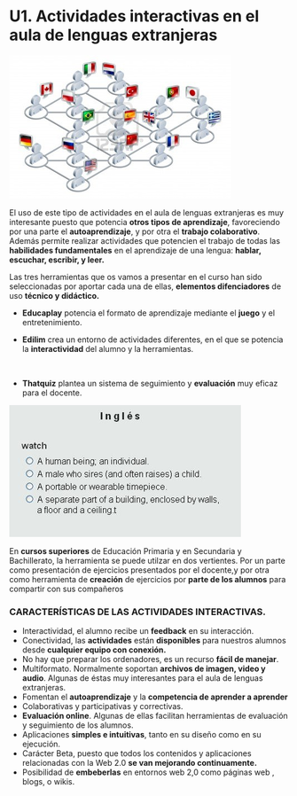# U1. Actividades interactivas en el aula de lenguas extranjeras


![Fig 5.3 es.123rf.com Licencia Creatice Commons](img/14196450-internacional-concepto-de-red-las-personas-vinculadas-a-una-red-que-hablan-distintos-idiomas.jpg)




El uso de este tipo de actividades en el aula de lenguas extranjeras es muy interesante puesto que potencia **otros tipos de aprendizaje**, favoreciendo por una parte el **autoaprendizaje**, y por otra el **trabajo colaborativo**. Además permite realizar actividades que potencien el trabajo de todas las **habilidades fundamentales** en el aprendizaje de una lengua: **hablar, escuchar, escribir, y leer.**

Las tres herramientas que os vamos a presentar en el curso han sido seleccionadas por aportar cada una de ellas, **elementos difenciadores** de uso **técnico y didáctico.**

*   **Educaplay** potencia el formato de aprendizaje mediante el **juego** y el entretenimiento.

*   **Edilim** crea un entorno de actividades diferentes, en el que se potencia la **interactividad** del alumno y la herramientas.

 

*   **Thatquiz** plantea un sistema de seguimiento y **evaluación** muy eficaz para el docente.


[![Fig 5.4 Captura de pantalla propia](img/thatquiz_ejercicio.JPG)](http://www.thatquiz.org/es-D-z0/vocabulario/Ingles/)




En **cursos superiores** de Educación Primaria y en Secundaria y Bachillerato, la herramienta se puede utilzar en dos vertientes. Por un parte como presentación de ejercicios presentados por el docente,y por otra como herramienta de **creación** de ejercicios por **parte de los alumnos** para compartir con sus compañeros

### CARACTERÍSTICAS DE LAS ACTIVIDADES INTERACTIVAS.

*   Interactividad, el alumno recibe un **feedback** en su interacción.
*   Conectividad, las **actividades** están **disponibles** para nuestros alumnos desde **cualquier equipo con conexión.**
*   No hay que preparar los ordenadores, es un recurso **fácil de manejar**.
*   Multiformato. Normalmente soportan **archivos de imagen, video y audio**. Algunas de éstas muy interesantes para el aula de lenguas extranjeras.
*   Fomentan el **autoaprendizaje** y la **competencia de aprender a aprender**
*   Colaborativas y participativas y correctivas.
*   **Evaluación online**. Algunas de ellas facilitan herramientas de evaluación y seguimiento de los alumnos.
*   Aplicaciones **simples e intuitivas**, tanto en su diseño como en su ejecución.
*   Carácter Beta, puesto que todos los contenidos y aplicaciones relacionadas con la Web 2.0 **se van mejorando continuamente.**
*   Posibilidad de **embeberlas** en entornos web 2,0 como páginas web , blogs, o wikis.

